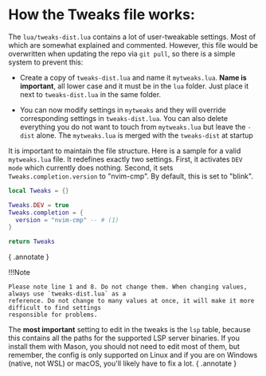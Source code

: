 # How the Tweaks file works:

The `lua/tweaks-dist.lua` contains a lot of user-tweakable settings. Most of which are somewhat explained 
and commented. However, this file would be overwritten when updating the repo via `git pull`, so there is 
a simple system to prevent this:

- Create a copy of `tweaks-dist.lua` and name it `mytweaks.lua`. **Name is important**, all lower case and it 
  must be in the `lua` folder. Just place it next to `tweaks-dist.lua` in the same folder.

- You can now modify settings in `mytweaks` and they will override corresponding settings in 
  `tweaks-dist.lua`. You can also delete everything you do not want to touch from `mytweaks.lua` but 
  leave the `-dist` alone. The `mytweaks.lua` is merged with the `tweaks-dist` at startup

It is important to maintain the file structure. Here is a sample for a valid `mytweaks.lua` file. It 
redefines exactly two settings. First, it activates `DEV mode` which currently does nothing. Second, it 
sets `Tweaks.completion.version` to "nvim-cmp". By default, this is set to "blink".


```lua linenums="1"
local Tweaks = {}

Tweaks.DEV = true
Tweaks.completion = {
  version = "nvim-cmp" -- # (1)
}

return Tweaks

```
{ .annotate }

!!!Note

    Please note line 1 and 8. Do not change them. When changing values, always use `tweaks-dist.lua` as a 
    reference. Do not change to many values at once, it will make it more difficult to find settings 
    responsible for problems.

The **most important** setting to edit in the tweaks is the `lsp` table, because this contains all the 
paths for the supported LSP server binaries. If you install them with Mason, you should not need to edit 
most of them, but remember, the config is only supported on Linux and if you are on Windows (native, not 
WSL) or macOS, you'll likely have to fix a lot.
{ .annotate }

